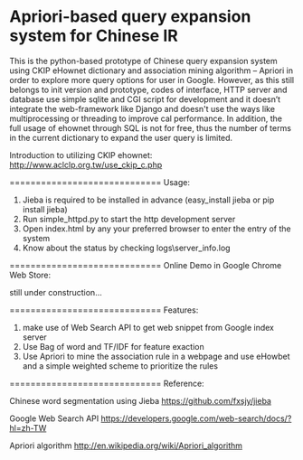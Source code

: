 Apriori-based query expansion system for Chinese IR 
=============================

This is the python-based prototype of Chinese query expansion system using CKIP eHownet dictionary and association mining algorithm – Apriori in order to explore more query options for user in Google. However, as this still belongs to init version and prototype, codes of interface, HTTP server and database use simple sqlite and CGI script for development and it doesn’t integrate the web-framework like Django and doesn't use the ways like multiprocessing or threading to improve cal performance. In addition, the full usage of ehownet through SQL is not for free, thus the number of terms in the current dictionary to expand the user query is limited. 

Introduction to utilizing CKIP ehownet: 
http://www.aclclp.org.tw/use_ckip_c.php    

=============================
Usage: 

1.	Jieba is required to be installed in advance (easy_install jieba or pip install jieba)
2.	Run simple_httpd.py to start the http development server
3.	Open index.html by any your preferred browser to enter the entry of the system
4.	Know about the status by checking logs\server_info.log

=============================
Online Demo in Google Chrome Web Store:

still under construction...

=============================
Features: 

1. make use of Web Search API to get web snippet from Google index server   
2. Use Bag of word and TF/IDF for feature exaction
3. Use Apriori to mine the association rule in a webpage and use eHowbet and a simple weighted scheme to prioritize the rules


=============================
Reference:

Chinese word segmentation using Jieba 
https://github.com/fxsjy/jieba

Google Web Search API
https://developers.google.com/web-search/docs/?hl=zh-TW

Apriori algorithm
http://en.wikipedia.org/wiki/Apriori_algorithm
